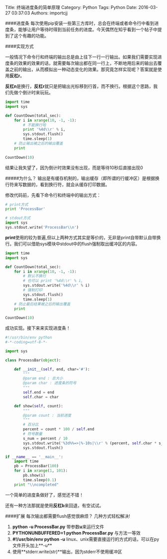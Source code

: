 Title: 终端进度条的简单原理
Category: Python
Tags: Python
Date: 2016-03-27 03:37:03
Authors: importcjj

####进度条
每次使用pip安装一些第三方库时，总会在终端或者命令行中看到进度条，能够让用户等待时得到当前任务的进度。今天偶然在知乎看到一个帖子中提到了这个有趣的功能。

####实现方式

一般情况下命令行和终端的输出总是由上往下一行一行输出。如果我们需要实现进度条的效果的效果的话，就需要每次输出都在同一行上，不断地用后来的输出去覆盖之前的输出，从而模拟出一种动态变化的效果。那究竟怎样实现呢？答案就是使用**反杠r**。

**反杠n**是换行，**反杠r**就只是把输出光标移到行首，而不换行。根据这个思路，我们先做个倒计时来玩玩。

```python
import time
import sys

def CountDown(total_sec):
	for i in xrange(10, -1, -1):
		# 不能换行哈
		print '%4d\\r' % i,
		sys.stdout.flush()
		time.sleep(1)
	# 防止输出被之后的输出覆盖
	print
		
CountDown(10)
```
结果让我失望了，因为倒计时效果没有出现，而是等待10秒后直接出现0

#####为什么？
输出是有缓存机制的，输出缓存（即所谓的行缓冲区）是根据换行符来写数据的，看到换行符，就会从缓存打印数据。

修改代码前，先看下命令行和终端中的输出方式：

```python
# print方式
print 'ProcessBar'

# stdout方式
import sys
sys.stdout.write('ProcessBar\\n')
```
**print**使用的较为普遍,但以上两种方式其实是等价的，无非是print自带默认自带换行。我们可以借助sys模块中stdout中的flush强制取出缓冲区的内容。

```python
import time
import sys

def CountDown(total_sec):
	for i in xrange(10, -1, -1):
		# 默认不换行
		# 也可以 print '%4d\\r' % i,
		sys.stdout.write('%4d\\r' % i)
		# 强制打印
		sys.stdout.flush()
		time.sleep(1)
	# 防止最后结果被之后的输出覆盖
	print
		
CountDown(10)
```
成功实现。接下来来实现进度条！

```python
#!/usr/bin/env python
#-*-coding=utf-8-*-

import sys

class ProcessBar(object):

    def __init__(self, end, char='#'):
    	"""
    	@param end : 总大小
    	@param char : 进度条的符号
    	"""
        self.end = end
        self.char = char

    def show(self, count):
    	"""
    	@param count : 当前进度
    	"""
    	# 百分比
        percent = count * 100 / self.end
        # 符号数量
        s_num = percent / 10
        sys.stdout.write('%3d%%=>|%-10s|\\r' % (percent, self.char * s_num))
        sys.stdout.flush()

if __name__ == '__main__':
    import time
    pb = ProcessBar(100)
    for i in xrange(1, 101):
        pb.show(i)
        time.sleep(0.1)
    print "\\ncompleted"
```
一个简单的进度条做好了，感觉还不错！

还有一种方法那就是使用**反杠b**来回退，有空试试。

####扩展
每次输出都需要flush感觉很麻烦？
几种方式轻松解决!

1. **python -u ProcessBar.py** 带参数**u**来运行文件
2. **PYTHONUNBUFFERED=1 python ProcessBar.py** 与方法一等效
3. **#!/usr/bin/env python -u** linux、unix需要直接运行的方式的话，可以在py文件开头加上**-u**
4. 使用**stderr.write(str)**输出，因为stderr不使用缓冲区
